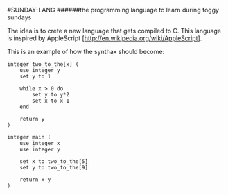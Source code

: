 #SUNDAY-LANG
######the programming language to learn during foggy sundays

The idea is to crete a new language that gets compiled to C. This language is inspired by AppleScript [http://en.wikipedia.org/wiki/AppleScript].


This is an example of how the synthax should become:

```
integer two_to_the[x] (
    use integer y
    set y to 1

    while x > 0 do
        set y to y*2
        set x to x-1
    end

    return y
)

integer main (
    use integer x
    use integer y

    set x to two_to_the[5]
    set y to two_to_the[9]

    return x-y
)
```
